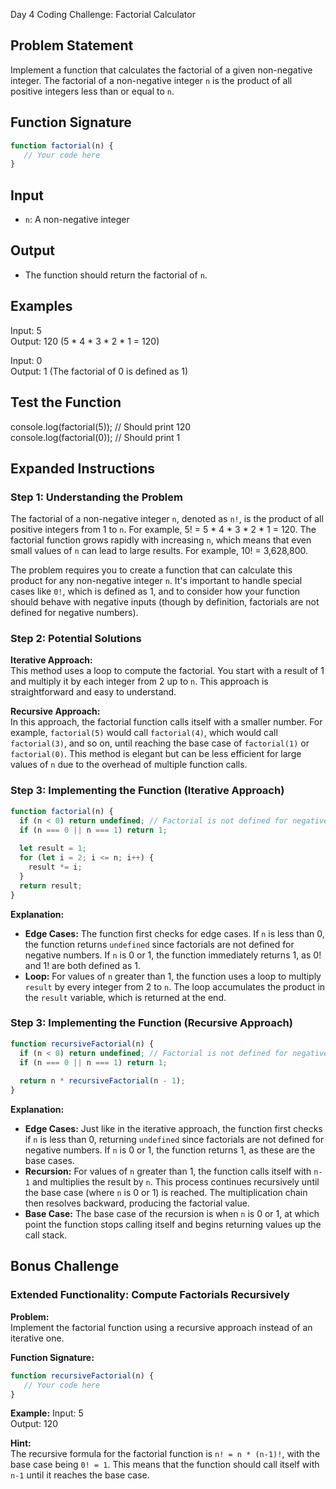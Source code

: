 Day 4 Coding Challenge: Factorial Calculator

## Problem Statement
Implement a function that calculates the factorial of a given non-negative integer. The factorial of a non-negative integer `n` is the product of all positive integers less than or equal to `n`.

## Function Signature
```javascript
function factorial(n) {
   // Your code here 
}
```

## Input
- `n`: A non-negative integer

## Output
- The function should return the factorial of `n`.

## Examples
Input: 5  
Output: 120 (5 * 4 * 3 * 2 * 1 = 120)

Input: 0  
Output: 1 (The factorial of 0 is defined as 1)

## Test the Function
console.log(factorial(5)); // Should print 120  
console.log(factorial(0)); // Should print 1

## Expanded Instructions

### Step 1: Understanding the Problem
The factorial of a non-negative integer `n`, denoted as `n!`, is the product of all positive integers from 1 to `n`. For example, 5! = 5 * 4 * 3 * 2 * 1 = 120. The factorial function grows rapidly with increasing `n`, which means that even small values of `n` can lead to large results. For example, 10! = 3,628,800.

The problem requires you to create a function that can calculate this product for any non-negative integer `n`. It's important to handle special cases like `0!`, which is defined as 1, and to consider how your function should behave with negative inputs (though by definition, factorials are not defined for negative numbers).

### Step 2: Potential Solutions

**Iterative Approach:**  
This method uses a loop to compute the factorial. You start with a result of 1 and multiply it by each integer from 2 up to `n`. This approach is straightforward and easy to understand.

**Recursive Approach:**  
In this approach, the factorial function calls itself with a smaller number. For example, `factorial(5)` would call `factorial(4)`, which would call `factorial(3)`, and so on, until reaching the base case of `factorial(1)` or `factorial(0)`. This method is elegant but can be less efficient for large values of `n` due to the overhead of multiple function calls.


### Step 3: Implementing the Function (Iterative Approach)
```javascript
function factorial(n) {
  if (n < 0) return undefined; // Factorial is not defined for negative numbers
  if (n === 0 || n === 1) return 1;
  
  let result = 1;
  for (let i = 2; i <= n; i++) {
    result *= i;
  }
  return result;
}
```

**Explanation:**  
- **Edge Cases:** The function first checks for edge cases. If `n` is less than 0, the function returns `undefined` since factorials are not defined for negative numbers. If `n` is 0 or 1, the function immediately returns 1, as 0! and 1! are both defined as 1.
- **Loop:** For values of `n` greater than 1, the function uses a loop to multiply `result` by every integer from 2 to `n`. The loop accumulates the product in the `result` variable, which is returned at the end.


### Step 3: Implementing the Function (Recursive Approach)
```javascript
function recursiveFactorial(n) {
  if (n < 0) return undefined; // Factorial is not defined for negative numbers
  if (n === 0 || n === 1) return 1;
  
  return n * recursiveFactorial(n - 1);
}
```

**Explanation:**  
- **Edge Cases:** Just like in the iterative approach, the function first checks if `n` is less than 0, returning `undefined` since factorials are not defined for negative numbers. If `n` is 0 or 1, the function returns 1, as these are the base cases.
- **Recursion:** For values of `n` greater than 1, the function calls itself with `n-1` and multiplies the result by `n`. This process continues recursively until the base case (where `n` is 0 or 1) is reached. The multiplication chain then resolves backward, producing the factorial value.
- **Base Case:** The base case of the recursion is when `n` is 0 or 1, at which point the function stops calling itself and begins returning values up the call stack.


## Bonus Challenge

### Extended Functionality: Compute Factorials Recursively

**Problem:**  
Implement the factorial function using a recursive approach instead of an iterative one.

**Function Signature:**
```javascript
function recursiveFactorial(n) {
   // Your code here 
}
```

**Example:**
Input: 5  
Output: 120

**Hint:**  
The recursive formula for the factorial function is `n! = n * (n-1)!`, with the base case being `0! = 1`. This means that the function should call itself with `n-1` until it reaches the base case.